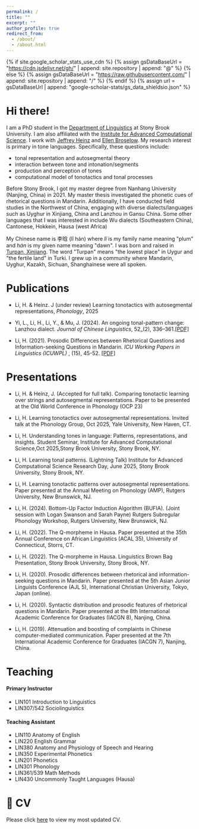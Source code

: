 ```yaml
---
permalink: /
title: ""
excerpt: ""
author_profile: true
redirect_from: 
  - /about/
  - /about.html
---
```

{% if site.google_scholar_stats_use_cdn %}
{% assign gsDataBaseUrl = "https://cdn.jsdelivr.net/gh/" | append: site.repository | append: "@" %}
{% else %}
{% assign gsDataBaseUrl = "https://raw.githubusercontent.com/" | append: site.repository | append: "/" %}
{% endif %}
{% assign url = gsDataBaseUrl | append: "google-scholar-stats/gs_data_shieldsio.json" %}

<span class='anchor' id='about-me'></span>

# Hi there!

I am a PhD student in the [Department of Linguistics](https://www.linguistics.stonybrook.edu/) at Stony Brook University. I am also affiliated with the [Institute for Advanced Computational Science](https://iacs.stonybrook.edu/index.php). I work with [Jeffrey Heinz](http://jeffreyheinz.net/) and [Ellen Broselow](https://linguistics.stonybrook.edu/faculty/ellen.broselow/). My research interest is primary in tone languages. Specifically, these questions include:

- tonal representation and autosegmental theory
- interaction between tone and intonation/segments
- production and perception of tones
- computational model of tonotactics and tonal processes

Before Stony Brook, I got my master degree from Nanhang University (Nanjing, China) in 2021. My master thesis investigated the phonetic cues of rhetorical questions in Mandarin. Additionally, I have conducted field studies in the Northwest of China, engaging with diverse dialects/languages such as Uyghur in Xinjiang, China and Lanzhou in Gansu China. Some other languages that I was interested in include Wu dialects (Southeastern China), Cantonese, Hokkein, Hausa (west Africa)

My Chinese name is 李晗 (lǐ hán) where *lǐ* is my family name meaning "plum" and *hán* is my given name meaning "dawn". I was born and raised in [Turpan, Xinjiang](https://en.wikipedia.org/wiki/Turpan). The word "Turpan" means "the lowest place" in Uygur and "the fertile land" in Turki. I grew up in a community where Mandarin, Uyghur, Kazakh, Sichuan, Shanghainese were all spoken.


# Publications

- Li, H. & Heinz. J (under review) Learning tonotactics with autosegmental representations, *Phonology*, 2025

- Yi, L., Li, H., Li, Y., & Mu, J. (2024). An ongoing tonal-pattern change: Lanzhou dialect. *Journal of Chinese Linguistics*, 52_(2), 336–361.[[PDF]](./_data/lanzhou_tone.pdf)

- Li, H. (2021). Prosodic Differences between Rhetorical Questions and Information-seeking Questions in Mandarin.  *ICU Working Papers in Linguistics (ICUWPL)* , (15), 45-52. [[PDF]](./_data/rhetoric.pdf)


# Presentations

- Li, H. & Heinz, J. (Accepted for full talk). Comparing tonotactic learning over strings and autosegmental representations. Paper to be presented at the Old World Conference in Phonology (OCP 23)

- Li, H. Learning tonotactics over autosegmental representations. Invited talk at the Phonology Group, Oct 2025, Yale University, New Haven, CT.

- Li, H. Understanding tones in language: Patterns, representations, and insights. Student Seminar, Institute for Advanced Computational Science,Oct 2025,Stony Brook University, Stony Brook, NY.

- Li, H. Learning tonal patterns. (Lightning Talk) Institute for Advanced Computational Science Research Day, June 2025, Stony Brook University, Stony Brook, NY.

- Li, H. Learning tonotactic patterns over autosegmental representations. Paper presented at the Annual Meeting on Phonology (AMP), Rutgers University, New Brunswick, NJ.

- Li, H. (2024). Bottom-Up Factor Induction Algorithm (BUFIA). (Joint session with Logan Swanson and Sarah Payne) Rutgers Subregular Phonology Workshop, Rutgers University, New Brunswick, NJ.

- Li, H. (2022). The Q-morpheme in Hausa. Paper presented at the 35th Annual Conference on African Linguistics (ACAL 35), University of Connecticut, Storrs, CT.

- Li, H. (2022). The Q-morpheme in Hausa. Linguistics Brown Bag Presentation, Stony Brook University, Stony Brook, NY.

- Li, H. (2020). Prosodic differences between rhetorical and information-seeking questions in Mandarin. Paper presented at the 5th Asian Junior Linguists Conference (AJL 5), International Christian University, Tokyo, Japan (online).

- Li, H. (2020). Syntactic distribution and prosodic features of rhetorical questions in Mandarin. Paper presented at the 8th International Academic Conference for Graduates (IACGN 8), Nanjing, China.

- Li, H. (2019). Attenuation and boosting of complaints in Chinese computer-mediated communication. Paper presented at the 7th International Academic Conference for Graduates (IACGN 7), Nanjing, China.

# Teaching

#### Primary Instructor

- LIN101            Introduction to Linguistics
- LIN307/542     Sociolinguistics

#### Teaching Assistant
- LIN110          Anatomy of English
- LIN220      English Grammar
- LIN380          Anatomy and Physiology of Speech and Hearing
- LIN350           Experimental Phonetics
- LIN201           Phonetics
- LIN301           Phonology
- LIN361/539        Math Methods
- LIN430           Uncommonly Taught Languages (Hausa)

# 📜 CV

Please click [here](https://www.overleaf.com/read/sftvxwcyrcrz#09f237/) to view my most updated CV.
